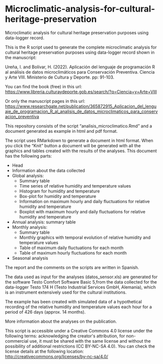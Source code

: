 # Microclimatic-analysis-for-cultural-heritage-preservation
Microclimatic analysis for cultural heritage preservation purposes using data-logger record.

This is the R script used to generate the complete microclimatic analysis for cultural heritage preservation purposes using data-logger record shown in the manuscript:

Ureña, I. and Bolívar, H. (2022). Aplicación del lenguaje de programación R al análisis de datos microclimáticos para Conservación Preventiva. Ciencia y Arte VIII. Ministerio de Cultura y Deporte. pp: 91-103.

You can find the book (free) in this url:
https://www.libreria.culturaydeporte.gob.es/search/?q=Ciencia+y+Arte+VIII

Or only the manuscript pages in this url:
https://www.researchgate.net/publication/365872915_Aplicacion_del_lenguaje_de_programacion_R_al_analisis_de_datos_microclimaticos_para_conservacion_preventiva

This repository consists of the script “analisis_microclimatico.Rmd” and a document generated as example in html and pdf format.

The script uses RMarkdown to generate a document in html format. When you click the “Knit” button a document will be generated with all the graphics and tables created with the results of the analyses. This document has the following parts:

- Head
- Information about the data collected
- Global analysis:
    -	Summary table
    -	Time series of relative humidity and temperature values
    -	Histogram for humidity and temperature
    -	Box-plot for humidity and temperature
    -	Information on maximum hourly and daily fluctuations for relative humidity and temperature
    -	Boxplot with maximum hourly and daily fluctuations for relative humidity and temperature
- Annual analysis: summary table
- Monthly analysis:
    - Summary table 
    - Monthly graphics with temporal evolution of relative humidity and temperature values
    - Table of maximum daily fluctuations for each month 
    - Table of maximum hourly fluctuations for each month
- Seasonal analysis

The report and the comments on the scripts are written in Spanish.

The data used as input for the analyses (datos_sensor.xls) are generated for the software Testo Comfort Software Basic 5,from the data collected for the data-logger Testo 174 H (Testo Industrial Services GmbH, Alemania), which is an instrument extensively used for the cultural institutions.

The example has been created with simulated data of a hypothetical recording of the relative humidity and temperature values each hour for a period of 426 days (approx. 14 months).

More information about the analyses on the publication.

This script is accessible under a Creative Commons 4.0 license under the following terms: acknowledging the creator's attribution, for non-commercial use, it must be shared with the same license and without the possibility of additional restrictions (CC BY-NC-SA 4.0). You can check the license details at the following location: http://creativecommons.org/licenses/by-nc-sa/4.0/
